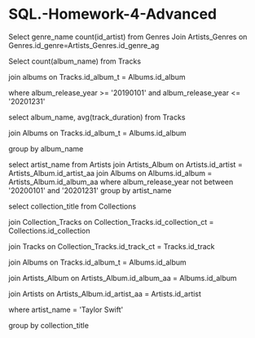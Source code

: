 # SQL.-Homework-4-Advanced

Select genre_name count(id_artist) from Genres 
Join Artists_Genres on Genres.id_genre=Artists_Genres.id_genre_ag



Select count(album_name) from Tracks

join albums on Tracks.id_album_t = Albums.id_album

where album_release_year >= '20190101' and album_release_year <= '20201231'


select album_name, avg(track_duration) from Tracks

join Albums on Tracks.id_album_t = Albums.id_album

group by album_name



select artist_name from Artists
join Artists_Album on Artists.id_artist = Artists_Album.id_artist_aa
join Albums on Albums.id_album = Artists_Album.id_album_aa
where album_release_year not between '20200101' and '20201231'
group by artist_name




select collection_title from Collections

join Collection_Tracks on Collection_Tracks.id_collection_ct = Collections.id_collection

join Tracks on Collection_Tracks.id_track_ct = Tracks.id_track

join Albums on Tracks.id_album_t = Albums.id_album

join Artists_Album on Artists_Album.id_album_aa = Albums.id_album

join Artists on Artists_Album.id_artist_aa =  Artists.id_artist

where artist_name = 'Taylor Swift'

group by collection_title
